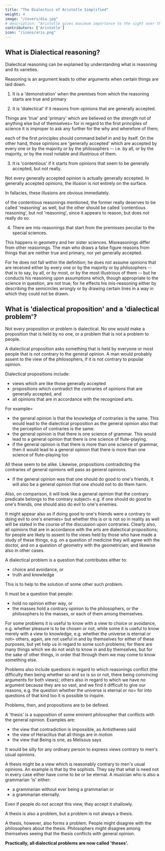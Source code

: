 ```yaml
---
title: "The Dialectics of Aristotle Simplified"
weight: 4
image: "/covers/dia.jpg"
# description: "Aristotle gives maximum importance to the sight over the other senses"
contributors: ['Aristotle']
icon: "/icons/aris.png"
---
```



## What is Dialectical reasoning?

Dialectical reasoning can be explained by understanding what is reasoning and its varieties.

Reasoning is an argument leads to other arguments when certain things are laid down<!-- , something other than these necessarily comes about through them -->.

1. It is a 'demonstration' when the premises from which the reasoning starts are true and primary<!-- , or are such that our knowledge of them has originally come through premisses which are primary and true=  -->

2. It is 'dialectical' if it reasons from opinions that are generally accepted. 

Things are 'true' and 'primary' which are believed on the strength not of anything else but of themselves= for in regard to the first principles of science it is improper to ask any further for the why and wherefore of them; 

each of the first principles should command belief in and by itself. On the other hand, those opinions are 'generally accepted' which are accepted by every one or by the majority or by the philosophers -- i.e. by all, or by the majority, or by the most notable and illustrious of them. 

3. It is 'contentious' if it starts from opinions that seem to be generally accepted, but not really. 

<!--  such, or again if it merely seems to reason from opinions that are or seem to be generally accepted.  -->

Not every generally accepted opinion is actually generally accepted. In generally accepted opinions, the illusion is not entirely on the surface. <!-- , as happens in the case of the principles of contentious arguments;  -->

In fallacies, these illusions are obvious immediately. 


of the contentious reasonings mentioned, the former really deserves to be called 'reasoning' as well, but the other should be called 'contentious reasoning', but not 'reasoning', since it appears to reason, but does not really do so.

4. There are mis-reasonings that start from the premisses peculiar to the special sciences.

This happens in geometry and her sister sciences. Misreasonings differ from other reasonings. The man who draws a false figure reasons from things that are neither true and primary, nor yet generally accepted. 

For he does not fall within the definition; he does not assume opinions that are received either by every one or by the majority or by philosophers -- that is to say, by all, or by most, or by the most illustrious of them -- but he conducts his reasoning upon assumptions which, though appropriate to the science in question, are not true; for he effects his mis-reasoning either by describing the semicircles wrongly or by drawing certain lines in a way in which they could not be drawn.

 
## What is 'dialectical proposition' and a 'dialectical problem'?

Not every proposition or problem is dialectical. No one would make a proposition that is held by no one, or a problem that is not a problem to people. 

A dialectical proposition asks something that is held by everyone or most people that is not contrary to the general opinion. A man would probably assent to the view of the philosophers, if it is not contrary to popular opinion. 

Dialectical propositions include:
- views which are like those generally accepted
- propositions which contradict the contraries of opinions that are generally accepted, and
- all opinions that are in accordance with the recognized arts.

For example= 

- the general opinion is that the knowledge of contraries is the same. This would lead to the dialectical proposition as the general opinion also that the perception of contraries is the same.
- the general opinion is that there is one science of grammar. This would lead to a general opinion that there is one science of flute-playing. 
- if the general opinion is that there is more than one science of grammar, then it would lead to a general opinion that there is more than one science of flute-playing too 

All these seem to be alike. Likewise, propositions contradicting the contraries of general opinions will pass as general opinions. 

- If the general opinion was that one should do good to one's friends, it will also be a general opinion that one should not to do them harm. 

<!-- Here, that one ought to do harm to one's friends is contrary to the general view, and that one ought not to do them harm is the contradictory of that contrary. Likewise also, if one ought to do good to one's friends, one ought not to do good to one's enemies= this too is the contradictory of the view contrary to the general view; the contrary being that one ought to do good to one's enemies. Likewise, also, in other cases.  -->

Also, on comparison, it will look like a general opinion that the contrary predicate belongs to the contrary subject= e.g. if one should do good to one's friends, one should also do evil to one's enemies. 

It might appear also as if doing good to one's friends were a contrary to doing evil to one's enemies= but whether this is or is not so in reality as well will be stated in the course of the discussion upon contraries. Clearly also, all opinions that are in accordance with the arts are dialectical propositions; for people are likely to assent to the views held by those who have made a study of these things, e.g. on a question of medicine they will agree with the doctor, and on a question of geometry with the geometrician; and likewise also in other cases.

A dialectical problem is a question that contributes either to:
- choice and avoidance, or
- truth and knowledge

This is to help to the solution of some other such problem. 

It must be a question that people:
- hold no opinion either way, or
- the masses hold a contrary opinion to the philosophers, or the philosophers to the masses, or each of them among themselves. 

For some problems it is useful to know with a view to choice or avoidance, e.g. whether pleasure is to be chosen or not, while some it is useful to know merely with a view to knowledge, e.g. whether the universe is eternal or not= others, again, are not useful in and by themselves for either of these purposes, but yet help us in regard to some such problems; for there are many things which we do not wish to know in and by themselves, but for the sake of other things, in order that through them we may come to know something else. 

Problems also include questions in regard to which reasonings conflict (the difficulty then being whether so-and so is so or not, there being convincing arguments for both views); others also in regard to which we have no argument because they are so vast, and we find it difficult to give our reasons, e.g. the question whether the universe is eternal or no= for into questions of that kind too it is possible to inquire. 

Problems, then, and propositions are to be defined. 

A 'thesis' is a supposition of some eminent philosopher that conflicts with the general opinion. Examples are:
- the view that contradiction is impossible, as Antisthenes said
- the view of Heraclitus that all things are in motion
- the view that Being is one, as Melissus says

It would be silly for any ordinary person to express views contrary to men's usual opinions.

A thesis might be a view which is reasonably contrary to men's usual opinions. An example is that by the sophists. They say that what is need not in every case either have come to be or be eternal. A musician who is also a grammarian 'is' either:
- a grammarian without ever being a grammarian or
- a grammarian eternally. 

Even if people do not accept this view, they accept it shallowly.  <!-- might do so on the ground that it is reasonable. -->

A thesis is also a problem, but a problem is not always a thesis. <!-- , inasmuch as some problems are such that we have no opinion about them either way. That --> 

A thesis, however, also forms a problem. People might disagree with the philosophers about the thesis. Philosophers might disagree among themselves seeing that the thesis conflicts with general opinion. 

**Practically, all dialectical problems are now called 'theses'.** 

<!-- But it should make no difference whichever description is used; for our object in thus distinguishing them has not been to create a terminology, but to recognize what differences happen to be found between them. -->